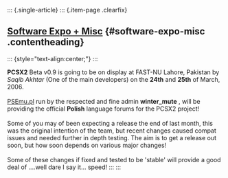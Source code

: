 ::: {.single-article}
::: {.item-page .clearfix}
## [Software Expo + Misc](/175-software-expo-misc.html) {#software-expo-misc .contentheading}

::: {style="text-align:center;"}
:::

**PCSX2** Beta v0.9 is going to be on display at FAST-NU Lahore,
Pakistan by *Saqib Akhtar* (One of the main developers) on the **24th**
and **25th** of March, 2006.\
\
[PSEmu.pl](http://www.psemu.pl/) run by the respected and fine admin
**winter_mute** , will be providing the official **Polish** language
forums for the PCSX2 project!\
\
Some of you may of been expecting a release the end of last month, this
was the original intention of the team, but recent changes caused compat
issues and needed further in depth testing. The aim is to get a release
out soon, but how soon depends on various major changes!\
\
Some of these changes if fixed and tested to be \'stable\' will provide
a good deal of \....well dare I say it\... speed!
:::
:::

